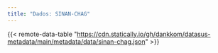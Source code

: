 ```yaml
---
title: "Dados: SINAN-CHAG"
---
```


{{< remote-data-table "https://cdn.statically.io/gh/dankkom/datasus-metadata/main/metadata/data/sinan-chag.json" >}}
